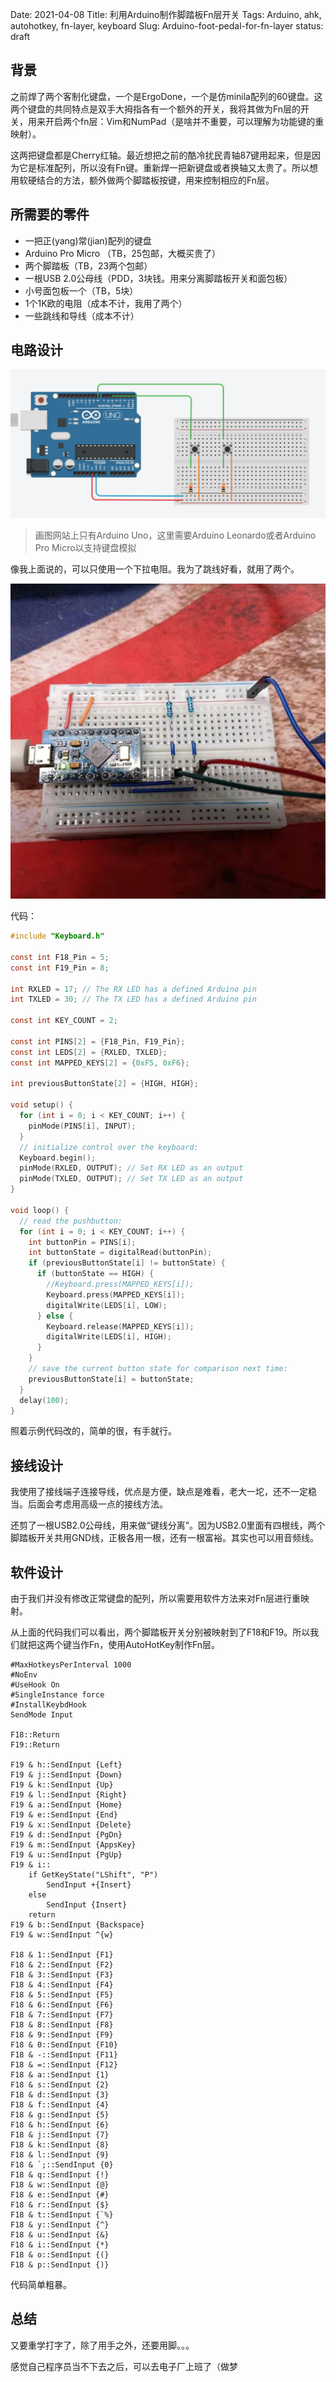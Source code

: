 Date: 2021-04-08
Title: 利用Arduino制作脚踏板Fn层开关
Tags: Arduino, ahk, autohotkey, fn-layer, keyboard
Slug: Arduino-foot-pedal-for-fn-layer
status: draft

## 背景

之前焊了两个客制化键盘，一个是ErgoDone，一个是仿minila配列的60键盘。这两个键盘的共同特点是双手大拇指各有一个额外的开关，我将其做为Fn层的开关，用来开启两个fn层：Vim和NumPad（是啥并不重要，可以理解为功能键的重映射）。

这两把键盘都是Cherry红轴。最近想把之前的酷冷扰民青轴87键用起来，但是因为它是标准配列，所以没有Fn键。重新焊一把新键盘或者换轴又太贵了。所以想用软硬结合的方法，额外做两个脚踏板按键，用来控制相应的Fn层。

## 所需要的零件

* 一把正(yang)常(jian)配列的键盘
* Arduino Pro Micro （TB，25包邮，大概买贵了）
* 两个脚踏板（TB，23两个包邮）
* 一根USB 2.0公母线（PDD，3块钱。用来分离脚踏板开关和面包板）
* 小号面包板一个（TB，5块）
* 1个1K欧的电阻（成本不计，我用了两个）
* 一些跳线和导线（成本不计）

## 电路设计

![circuit][1]

> 画图网站上只有Arduino Uno，这里需要Arduino Leonardo或者Arduino Pro Micro以支持键盘模拟

像我上面说的，可以只使用一个下拉电阻。我为了跳线好看，就用了两个。

![realworld][2]

代码：

```c
#include "Keyboard.h"

const int F18_Pin = 5;
const int F19_Pin = 8;

int RXLED = 17; // The RX LED has a defined Arduino pin
int TXLED = 30; // The TX LED has a defined Arduino pin

const int KEY_COUNT = 2;

const int PINS[2] = {F18_Pin, F19_Pin};
const int LEDS[2] = {RXLED, TXLED};
const int MAPPED_KEYS[2] = {0xF5, 0xF6};

int previousButtonState[2] = {HIGH, HIGH};

void setup() {
  for (int i = 0; i < KEY_COUNT; i++) {
    pinMode(PINS[i], INPUT);
  }
  // initialize control over the keyboard:
  Keyboard.begin();
  pinMode(RXLED, OUTPUT); // Set RX LED as an output
  pinMode(TXLED, OUTPUT); // Set TX LED as an output
}

void loop() {
  // read the pushbutton:
  for (int i = 0; i < KEY_COUNT; i++) {
    int buttonPin = PINS[i];
    int buttonState = digitalRead(buttonPin);
    if (previousButtonState[i] != buttonState) {
      if (buttonState == HIGH) {
        //Keyboard.press(MAPPED_KEYS[i]);
        Keyboard.press(MAPPED_KEYS[i]);
        digitalWrite(LEDS[i], LOW);
      } else {
        Keyboard.release(MAPPED_KEYS[i]);
        digitalWrite(LEDS[i], HIGH);
      }
    }
    // save the current button state for comparison next time:
    previousButtonState[i] = buttonState;
  }
  delay(100);
}
```

照着示例代码改的，简单的很，有手就行。

## 接线设计

我使用了接线端子连接导线，优点是方便，缺点是难看，老大一坨，还不一定稳当。后面会考虑用高级一点的接线方法。

还剪了一根USB2.0公母线，用来做“键线分离”。因为USB2.0里面有四根线，两个脚踏板开关共用GND线，正极各用一根，还有一根富裕。其实也可以用音频线。

## 软件设计

由于我们并没有修改正常键盘的配列，所以需要用软件方法来对Fn层进行重映射。

从上面的代码我们可以看出，两个脚踏板开关分别被映射到了F18和F19。所以我们就把这两个键当作Fn，使用AutoHotKey制作Fn层。

```ahk
#MaxHotkeysPerInterval 1000
#NoEnv
#UseHook On
#SingleInstance force
#InstallKeybdHook
SendMode Input

F18::Return
F19::Return

F19 & h::SendInput {Left}
F19 & j::SendInput {Down}
F19 & k::SendInput {Up}
F19 & l::SendInput {Right}
F19 & a::SendInput {Home}
F19 & e::SendInput {End}
F19 & x::SendInput {Delete}
F19 & d::SendInput {PgDn}
F19 & m::SendInput {AppsKey}
F19 & u::SendInput {PgUp}
F19 & i::
    if GetKeyState("LShift", "P")
        SendInput +{Insert}
    else
        SendInput {Insert}
    return
F19 & b::SendInput {Backspace}
F19 & w::SendInput ^{w}

F18 & 1::SendInput {F1}
F18 & 2::SendInput {F2}
F18 & 3::SendInput {F3}
F18 & 4::SendInput {F4}
F18 & 5::SendInput {F5}
F18 & 6::SendInput {F6}
F18 & 7::SendInput {F7}
F18 & 8::SendInput {F8}
F18 & 9::SendInput {F9}
F18 & 0::SendInput {F10}
F18 & -::SendInput {F11}
F18 & =::SendInput {F12}
F18 & a::SendInput {1}
F18 & s::SendInput {2}
F18 & d::SendInput {3}
F18 & f::SendInput {4}
F18 & g::SendInput {5}
F18 & h::SendInput {6}
F18 & j::SendInput {7}
F18 & k::SendInput {8}
F18 & l::SendInput {9}
F18 & `;::SendInput {0}
F18 & q::SendInput {!}
F18 & w::SendInput {@}
F18 & e::SendInput {#}
F18 & r::SendInput {$}
F18 & t::SendInput {`%}
F18 & y::SendInput {^}
F18 & u::SendInput {&}
F18 & i::SendInput {*}
F18 & o::SendInput {(}
F18 & p::SendInput {)}
```

代码简单粗暴。

## 总结

又要重学打字了，除了用手之外，还要用脚。。。

感觉自己程序员当不下去之后，可以去电子厂上班了（做梦

[1]: https://github.com/Wizmann/assets/blob/df8691c2f4385919f024b7200a875485a8d0fb8b/wizmann-tk-pic/Snipaste_2021-04-08_00-23-08.png?raw=true
[2]: https://github.com/Wizmann/assets/blob/abaecd1c3cc70e5860fb459345686eae18245580/wizmann-tk-pic/WeChat%20Image_20210408004402.jpg?raw=true
